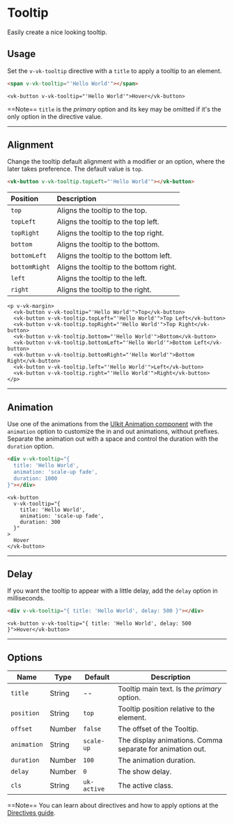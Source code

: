 # Tooltip

<p class="uk-text-lead">Easily create a nice looking tooltip.</p>

## Usage

Set the `v-vk-tooltip` directive with a `title` to apply a tooltip to an element.

```html
<span v-vk-tooltip="'Hello World'"></span>
```

```example
<vk-button v-vk-tooltip="'Hello World'">Hover</vk-button>
```

==Note== `title` is the _primary_ option and its key may be omitted if it's the only option in the directive value.

***

## Alignment

Change the tooltip default alignment with a modifier or an option, where the later takes preference. The default value is `top`.

```html
<vk-button v-vk-tooltip.topLeft="'Hello World'"></vk-button>
```

| Position | Description |
|:---------|:------------|
| `top`         | Aligns the tooltip to the top.          |
| `topLeft`     | Aligns the tooltip to the top left.     |
| `topRight`    | Aligns the tooltip to the top right.    |
| `bottom`      | Aligns the tooltip to the bottom.       |
| `bottomLeft`  | Aligns the tooltip to the bottom left.  |
| `bottomRight` | Aligns the tooltip to the bottom right. |
| `left`        | Aligns the tooltip to the left.         |
| `right`       | Aligns the tooltip to the right.        |

```example
<p v-vk-margin>
  <vk-button v-vk-tooltip="'Hello World'">Top</vk-button>
  <vk-button v-vk-tooltip.topLeft="'Hello World'">Top Left</vk-button>
  <vk-button v-vk-tooltip.topRight="'Hello World'">Top Right</vk-button>
  <vk-button v-vk-tooltip.bottom="'Hello World'">Bottom</vk-button>
  <vk-button v-vk-tooltip.bottomLeft="'Hello World'">Bottom Left</vk-button>
  <vk-button v-vk-tooltip.bottomRight="'Hello World'">Bottom Right</vk-button>
  <vk-button v-vk-tooltip.left="'Hello World'">Left</vk-button>
  <vk-button v-vk-tooltip.right="'Hello World'">Right</vk-button>
</p>
```

***

## Animation

Use one of the animations from the [UIkit Animation component](https://getuikit.com/docs/animation) with the `animation` option to customize the in and out animations, without prefixes. Separate the animation out with a space and control the duration with the `duration` option.

```html
<div v-vk-tooltip="{ 
  title: 'Hello World', 
  animation: 'scale-up fade', 
  duration: 1000 
}"></div>
```

```example
<vk-button 
  v-vk-tooltip="{ 
    title: 'Hello World', 
    animation: 'scale-up fade', 
    duration: 300
  }"
>
  Hover
</vk-button>
```

***

## Delay

If you want the tooltip to appear with a little delay, add the `delay` option in milliseconds.

```html
<div v-vk-tooltip="{ title: 'Hello World', delay: 500 }"></div>
```

```example
<vk-button v-vk-tooltip="{ title: 'Hello World', delay: 500 }">Hover</vk-button>
```

***

## Options

| Name | Type  | Default | Description |
|------|-------|---------|-------------|
| `title`     | String | -- | Tooltip main text. Is the _primary_ option.  |
| `position`  | String | `top` | Tooltip position relative to the element. |
| `offset`    | Number | `false` | The offset of the Tooltip. |
| `animation` | String | `scale-up` | The display animations. Comma separate for animation out. |
| `duration`  | Number | `100` | The animation duration. |
| `delay`     | Number | `0` | The show delay. |
| `cls`       | String | `uk-active` | The active class. |

==Note== You can learn about directives and how to apply options at the [Directives guide](directives).
